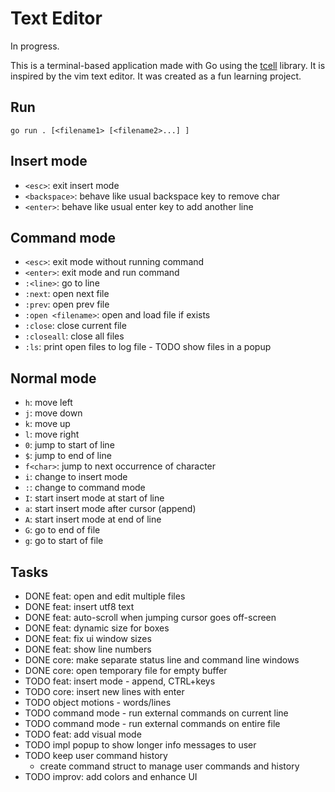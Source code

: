 # Text Editor

In progress.

This is a terminal-based application made with Go using the
[tcell](github.com/gdamore/tcell/v2) library. It is inspired by the vim text
editor. It was created as a fun learning project.

## Run

```
go run . [<filename1> [<filename2>...] ]
```

## Insert mode
- `<esc>`: exit insert mode
- `<backspace>`: behave like usual backspace key to remove char
- `<enter>`: behave like usual enter key to add another line

## Command mode
- `<esc>`: exit mode without running command
- `<enter>`: exit mode and run command
- `:<line>`: go to line
- `:next`: open next file
- `:prev`: open prev file
- `:open <filename>`: open and load file if exists
- `:close`: close current file
- `:closeall`: close all files
- `:ls`: print open files to log file - TODO show files in a popup

## Normal mode
- `h`: move left
- `j`: move down
- `k`: move up
- `l`: move right
- `0`: jump to start of line
- `$`: jump to end of line
- `f<char>`: jump to next occurrence of character
- `i`: change to insert mode
- `:`: change to command mode
- `I`: start insert mode at start of line
- `a`: start insert mode after cursor (append)
- `A`: start insert mode at end of line
- `G`: go to end of file
- `g`: go to start of file

## Tasks
- DONE feat: open and edit multiple files
- DONE feat: insert utf8 text
- DONE feat: auto-scroll when jumping cursor goes off-screen
- DONE feat: dynamic size for boxes
- DONE feat: fix ui window sizes 
- DONE feat: show line numbers
- DONE core: make separate status line and command line windows
- DONE core: open temporary file for empty buffer
- TODO feat: insert mode - append, CTRL+keys
- TODO core: insert new lines with enter
- TODO object motions - words/lines
- TODO command mode - run external commands on current line
- TODO command mode - run external commands on entire file
- TODO feat: add visual mode
- TODO impl popup to show longer info messages to user
- TODO keep user command history
    - create command struct to manage user commands and history
- TODO improv: add colors and enhance UI
